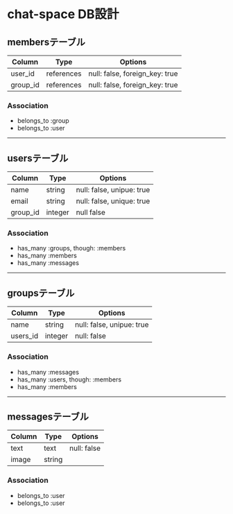 
# chat-space DB設計

## membersテーブル
|Column|Type|Options|
|------|----|-------|
|user_id|references|null: false, foreign_key: true|
|group_id|references|null: false, foreign_key: true|

### Association
- belongs_to :group
- belongs_to :user

---

## usersテーブル
|Column|Type|Options|
|------|----|-------|
|name|string|null: false, unipue: true|
|email|string|null: false, unique: true|
|group_id|integer|null false|


### Association
- has_many :groups, though: :members
- has_many :members
- has_many :messages

---

## groupsテーブル
|Column|Type|Options|
|------|----|-------|
|name|string|null: false, unipue: true|
|users_id|integer|null: false|

### Association
- has_many :messages
- has_many :users, though: :members
- has_many :members

---

## messagesテーブル
|Column|Type|Options|
|------|----|-------|
|text|text|null: false|
|image|string|

### Association
- belongs_to :user
- belongs_to :user




